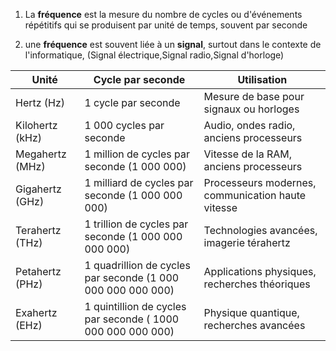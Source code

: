 1. La **fréquence** est la mesure du nombre de cycles ou d'événements répétitifs qui se produisent par unité de temps, souvent par seconde

2. une **fréquence** est souvent liée à un **signal**, surtout dans le contexte de l'informatique, (Signal électrique,Signal radio,Signal d'horloge)

| Unité           | Cycle par seconde                                           | Utilisation                                       |
| --------------- | ----------------------------------------------------------- | ------------------------------------------------- |
| Hertz (Hz)      | 1 cycle par seconde                                         | Mesure de base pour signaux ou horloges           |
| Kilohertz (kHz) | 1 000 cycles par seconde                                    | Audio, ondes radio, anciens processeurs           |
| Megahertz (MHz) | 1 million de cycles par seconde (1 000 000)                 | Vitesse de la RAM, anciens processeurs            |
| Gigahertz (GHz) | 1 milliard de cycles par seconde (1 000 000 000)            | Processeurs modernes, communication haute vitesse |
| Terahertz (THz) | 1 trillion de cycles par seconde (1 000 000 000 000)        | Technologies avancées, imagerie térahertz         |
| Petahertz (PHz) | 1 quadrillion de cycles par seconde (1 000 000 000 000 000) | Applications physiques, recherches théoriques     |
| Exahertz (EHz)  | 1 quintillion de cycles par seconde ( 1000 000 000 000 000) | Physique quantique, recherches avancées           |
